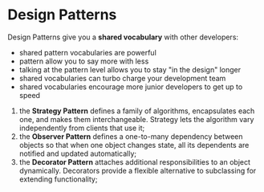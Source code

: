 # Design Patterns

Design Patterns give you a **shared vocabulary** with other developers:

- shared pattern vocabularies are powerful
- pattern allow you to say more with less
- talking at the pattern level allows you to stay "in the design" longer
- shared vocabularies can turbo charge your development team
- shared vocabularies encourage more junior developers to get up to speed

1. the **Strategy Pattern** defines a family of algorithms, encapsulates each one, and makes them interchangeable. Strategy lets the algorithm vary independently from clients that use it;
2. the **Observer Pattern** defines a one-to-many dependency between objects so that when one object changes state, all its dependents are notified and updated automatically;
3. the **Decorator Pattern** attaches additional responsibilities to an object dynamically. Decorators provide a flexible alternative to subclassing for extending functionality;

